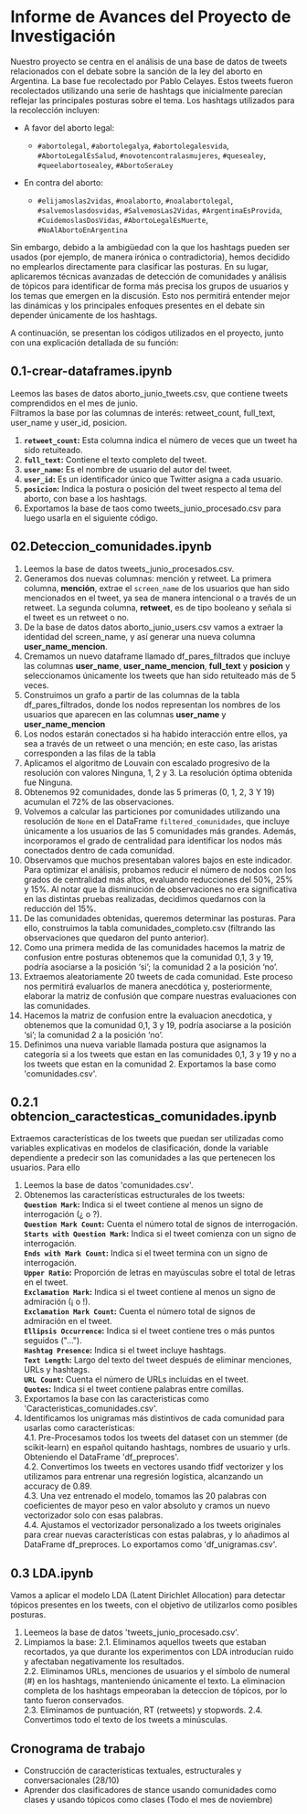 #  Informe de Avances del Proyecto de Investigación 
 
Nuestro proyecto se centra en el análisis de una base de datos de tweets relacionados con el debate sobre la sanción de la ley del aborto en Argentina. La base fue recolectado por Pablo Celayes. Estos tweets fueron recolectados utilizando una serie de hashtags que inicialmente parecían reflejar las principales posturas sobre el tema. Los hashtags utilizados para la recolección incluyen:

- A favor del aborto legal:
  - `#abortolegal`, `#abortolegalya`, `#abortolegalesvida`, `#AbortoLegalEsSalud`, `#novotencontralasmujeres`, `#quesealey`, `#queelabortosealey`, `#AbortoSeraLey`

- En contra del aborto:
  - `#elijamoslas2vidas`, `#noalaborto`, `#noalabortolegal`, `#salvemoslasdosvidas`, `#SalvemosLas2Vidas`, `#ArgentinaEsProvida`, `#CuidemoslasDosVidas`, `#AbortoLegalEsMuerte`, `#NoAlAbortoEnArgentina`

Sin embargo, debido a la ambigüedad con la que los hashtags pueden ser usados (por ejemplo, de manera irónica o contradictoria), hemos decidido no emplearlos directamente para clasificar las posturas. En su lugar, aplicaremos técnicas avanzadas de detección de comunidades y análisis de tópicos para identificar de forma más precisa los grupos de usuarios y los temas que emergen en la discusión. Esto nos permitirá entender mejor las dinámicas y los principales enfoques presentes en el debate sin depender únicamente de los hashtags.

A continuación, se presentan los códigos utilizados en el proyecto, junto con una explicación detallada de su función:

## 0.1-crear-dataframes.ipynb
Leemos las bases de datos aborto_junio_tweets.csv, que contiene tweets comprendidos en el mes de junio.  
Filtramos la base por las  columnas de interés: retweet_count, full_text, user_name y user_id, posicion. 

1. **`retweet_count`:**  Esta columna indica el número de veces que un tweet ha sido retuiteado.  
2. **`full_text`:**   Contiene el texto completo del tweet.  
3. **`user_name`:**  Es el nombre de usuario del autor del tweet.  
4. **`user_id`:**  Es un identificador único que Twitter asigna a cada usuario.  
5. **`posicion`:**   Indica la postura o posición del tweet respecto al tema del aborto, con base a los hashtags.
6. Exportamos la base de taos como tweets_junio_procesado.csv para luego usarla en el siguiente código.

## 02.Deteccion_comunidades.ipynb
1. Leemos la base de datos tweets_junio_procesados.csv.
2. Generamos dos nuevas columnas: mención y retweet.
La primera columna, **mención**, extrae el `screen_name` de los usuarios que han sido mencionados en el tweet, ya sea de manera intencional o a través de un retweet. La segunda columna, **retweet**, es de tipo booleano y señala si el tweet es un retweet o no.
3. De la base de datos datos aborto_junio_users.csv vamos a extraer la identidad del screen_name, y así generar una nueva columna **user_name_mencion**.
4.  Cremamos un nuevo dataframe llamado df_pares_filtrados que incluye las columnas **user_name**, **user_name_mencion**, **full_text** y **posicion** y seleccionamos únicamente los tweets que han sido retuiteado más de 5 veces. 
5. Construimos un grafo a partir de las columnas de la tabla df_pares_filtrados, donde los nodos representan los nombres de los usuarios que aparecen en las columnas **user_name** y **user_name_mencion**
6. Los nodos estarán conectados si ha habido interacción entre ellos, ya sea a través de un retweet o una mención; en este caso, las aristas corresponden a las filas de la tabla
7. Aplicamos el algoritmo de Louvain con escalado progresivo de la resolución con valores Ninguna,  1, 2 y 3. La resolución óptima obtenida fue Ninguna.
8. Obtenemos 92 comunidades, donde las 5 primeras (0, 1, 2, 3 Y 19)  acumulan el 72% de las observaciones.
9. Volvemos a calcular las particiones por comunidades utilizando una resolución de `None` en el DataFrame `filtered_comunidades`, que incluye únicamente a los usuarios de las 5 comunidades más grandes. Además, incorporamos el grado de centralidad para identificar los nodos más conectados dentro de cada comunidad.
10. Observamos que muchos presentaban valores bajos en este indicador. Para optimizar el análisis, probamos reducir el número de nodos con los grados de centralidad más altos, evaluando reducciones del 50%, 25% y 15%. Al notar que la disminución de observaciones no era significativa en las distintas pruebas realizadas, decidimos quedarnos con la reducción del 15%.
12.  De las comunidades obtenidas, queremos determinar las posturas. Para ello, construimos la tabla  comunidades_completo.csv (filtrando las observaciones que quedaron del punto anterior).
13.  Como una primera medida de las comunidades hacemos la matriz de confusion entre posturas obtenemos que la comunidad 0,1, 3 y 19, podría asociarse a la posición ‘si’; la comunidad 2 a la posición ‘no’.
14. Extraemos aleatoriamente 20 tweets de cada comunidad. Este proceso nos permitirá evaluarlos de manera anecdótica y, posteriormente, elaborar la matriz de confusión que compare nuestras evaluaciones con las comunidades.
15. Hacemos la matriz de confusion entre la evaluacion anecdotica, y obtenemos que la comunidad 0,1, 3 y 19, podría asociarse a la posición ‘si’; la comunidad 2 a la posición ‘no’. 
16. Definimos una nueva variable llamada postura que asignamos la categoría si a los tweets que estan en las comunidades 0,1, 3 y 19 y no a los tweets que estan en la comunidad 2. Exportamos la base como 'comunidades.csv'.

## 0.2.1 obtencion_caractesticas_comunidades.ipynb
Extraemos características de los tweets que puedan ser utilizadas como variables explicativas en modelos de clasificación, donde la variable dependiente a predecir son las comunidades a las que pertenecen los usuarios. Para ello
1. Leemos la base de datos 'comunidades.csv'.  
2. Obtenemos las características estructurales de los tweets:   
   **`Question Mark`:** Indica si el tweet contiene al menos un signo de interrogación (¿ o ?).  
   **`Question Mark Count`:** Cuenta el número total de signos de interrogación.  
   **`Starts with Question Mark`:** Indica si el tweet comienza con un signo de interrogación.  
   **`Ends with Mark Count`:** Indica si el tweet termina con un signo de interrogación.  
   **`Upper Ratio`:** Proporción de letras en mayúsculas sobre el total de letras en el tweet.  
   **`Exclamation Mark`:** Indica si el tweet contiene al menos un signo de admiración (¡ o !).  
   **`Exclamation Mark Count`:**  Cuenta el número total de signos de admiración en el tweet.  
   **`Ellipsis Occurrence`:**  Indica si el tweet contiene tres o más puntos seguidos ("...").  
   **`Hashtag Presence`:** Indica si el tweet incluye hashtags.  
   **`Text Length`:** Largo del texto del tweet después de eliminar menciones, URLs y hashtags.  
   **`URL Count`:** Cuenta el número de URLs incluidas en el tweet.  
   **`Quotes`:** Indica si el tweet contiene palabras entre comillas.  
3. Exportamos la base con las caracteristicas como 'Caracteristicas_comunidades.csv'.  
4. Identificamos los unigramas más distintivos de cada comunidad para usarlas como características:  
   4.1. Pre-Procesamos todos los tweets del dataset con un stemmer (de scikit-learn) en español quitando hashtags, nombres de usuario y urls. Obteniendo el DataFrame 'df_preproces'.   
   4.2. Convertimos los tweets en vectores usando tfidf vectorizer y los utilizamos para entrenar una regresión logística, alcanzando un accuracy de 0.89.  
   4.3. Una vez entrenado el modelo, tomamos las 20 palabras con coeficientes de mayor peso en valor absoluto y cramos un nuevo vectorizador solo con esas palabras.  
   4.4.  Ajustamos el vectorizador personalizado a los tweets originales para crear nuevas características con estas palabras, y lo añadimos al DataFrame df_preproces. Lo exportamos como 'df_unigramas.csv'.    
     
## 0.3 LDA.ipynb   
Vamos a aplicar el modelo LDA (Latent Dirichlet Allocation) para detectar tópicos presentes en los tweets, con el objetivo de utilizarlos como posibles posturas.
1. Leemeos la base de datos 'tweets_junio_procesado.csv'.
2. Limpiamos la base:
   2.1.  Eliminamos aquellos tweets que estaban recortados, ya que durante los experimentos con LDA introducían ruido y afectaban negativamente los resultados.   
   2.2. Eliminamos URLs, menciones de usuarios y el símbolo de numeral (#) en los hashtags, manteniendo únicamente el texto. La eliminacion completa de los hashtags empeoraban la deteccion de tópicos, por lo tanto fueron conservados.  
   2.3. Eliminamos de puntuación, RT (retweets) y stopwords.
   2.4. Convertimos todo el texto  de los tweets a minúsculas.

   
## Cronograma de trabajo
- Construcción de  características textuales, estructurales y conversacionales (28/10)
- Aprender dos clasificadores de stance usando comunidades como clases y usando tópicos como clases (Todo el mes de noviembre) 

